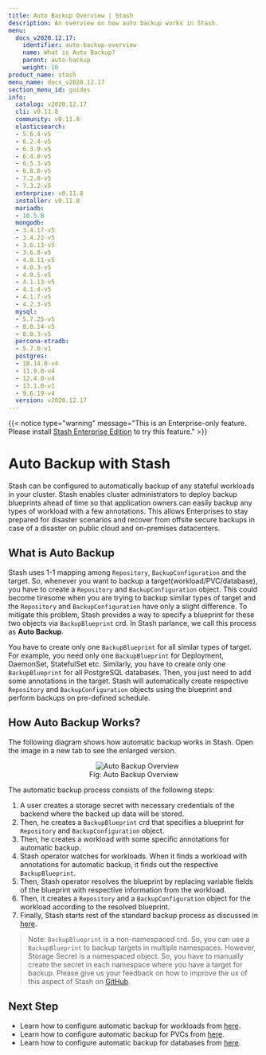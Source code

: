 ```yaml
---
title: Auto Backup Overview | Stash
description: An overview on how auto backup works in Stash.
menu:
  docs_v2020.12.17:
    identifier: auto-backup-overview
    name: What is Auto Backup?
    parent: auto-backup
    weight: 10
product_name: stash
menu_name: docs_v2020.12.17
section_menu_id: guides
info:
  catalog: v2020.12.17
  cli: v0.11.8
  community: v0.11.8
  elasticsearch:
  - 5.6.4-v5
  - 6.2.4-v5
  - 6.3.0-v5
  - 6.4.0-v5
  - 6.5.3-v5
  - 6.8.0-v5
  - 7.2.0-v5
  - 7.3.2-v5
  enterprise: v0.11.8
  installer: v0.11.8
  mariadb:
  - 10.5.8
  mongodb:
  - 3.4.17-v5
  - 3.4.22-v5
  - 3.6.13-v5
  - 3.6.8-v5
  - 4.0.11-v5
  - 4.0.3-v5
  - 4.0.5-v5
  - 4.1.13-v5
  - 4.1.4-v5
  - 4.1.7-v5
  - 4.2.3-v5
  mysql:
  - 5.7.25-v5
  - 8.0.14-v5
  - 8.0.3-v5
  percona-xtradb:
  - 5.7.0-v1
  postgres:
  - 10.14.0-v4
  - 11.9.0-v4
  - 12.4.0-v4
  - 13.1.0-v1
  - 9.6.19-v4
  version: v2020.12.17
---
```


{{< notice type="warning" message="This is an Enterprise-only feature. Please install [Stash Enterprise Edition](/docs/v2020.12.17/setup/install/enterprise) to try this feature." >}}

# Auto Backup with Stash

Stash can be configured to automatically backup of any stateful workloads in your cluster. Stash enables cluster administrators to deploy backup blueprints ahead of time so that application owners can easily backup any types of workload with a few annotations. This allows Enterprises to stay prepared for disaster scenarios and recover from offsite secure backups in case of a disaster on public cloud and on-premises datacenters.

## What is Auto Backup

Stash uses 1-1 mapping among `Repository`, `BackupConfiguration` and the target. So, whenever you want to backup a target(workload/PVC/database), you have to create a `Repository` and `BackupConfiguration` object. This could become tiresome when you are trying to backup similar types of target and the `Repository` and `BackupConfiguration` have only a slight difference. To mitigate this problem, Stash provides a way to specify a blueprint for these two objects via `BackupBlueprint` crd. In Stash parlance, we call this process as **Auto Backup**.

You have to create only one `BackupBlueprint` for all similar types of target. For example, you need only one `BackupBlueprint` for Deployment, DaemonSet, StatefulSet etc. Similarly, you have to create only one `BackupBlueprint` for all PostgreSQL databases. Then, you just need to add some annotations in the target. Stash will automatically create respective `Repository` and `BackupConfiguration` objects using the blueprint and perform backups on pre-defined schedule.

## How Auto Backup Works?

The following diagram shows how automatic backup works in Stash. Open the image in a new tab to see the enlarged version.

<figure align="center">
  <img alt="Auto Backup Overview" src="/docs/v2020.12.17/images/guides/latest/auto-backup/auto_backup_overview.svg">
  <figcaption align="center">Fig: Auto Backup Overview</figcaption>
</figure>

The automatic backup process consists of the following steps:

1. A user creates a storage secret with necessary credentials of the backend where the backed up data will be stored.
2. Then, he creates a `BackupBlueprint` crd that specifies a blueprint for `Repository` and `BackupConfiguration` object.
3. Then, he creates a workload with some specific annotations for automatic backup.
4. Stash operator watches for workloads. When it finds a workload with annotations for automatic backup, it finds out the respective `BackupBlueprint`.
5. Then, Stash operator resolves the blueprint by replacing variable fields of the blueprint with respective information from the workload.
6. Then, it creates a `Repository` and a `BackupConfiguration` object for the workload according to the resolved blueprint.
7. Finally, Stash starts rest of the standard backup process as discussed in [here](/docs/v2020.12.17/guides/latest/workloads/overview).

> Note: `BackupBlueprint` is a non-namespaced crd. So, you can use a `BackupBlueprint` to backup targets in multiple namespaces. However, Storage Secret is a namespaced object. So, you have to manually create the secret in each namespace where you have a target for backup. Please give us your feedback on how to improve the ux of this aspect of Stash on [GitHub](https://github.com/stashed/stash/issues/842).

## Next Step

- Learn how to configure automatic backup for workloads from [here](/docs/v2020.12.17/guides/latest/auto-backup/workload).
- Learn how to configure automatic backup for PVCs from [here](/docs/v2020.12.17/guides/latest/auto-backup/pvc).
- Learn how to configure automatic backup for databases from [here](/docs/v2020.12.17/guides/latest/auto-backup/database).
